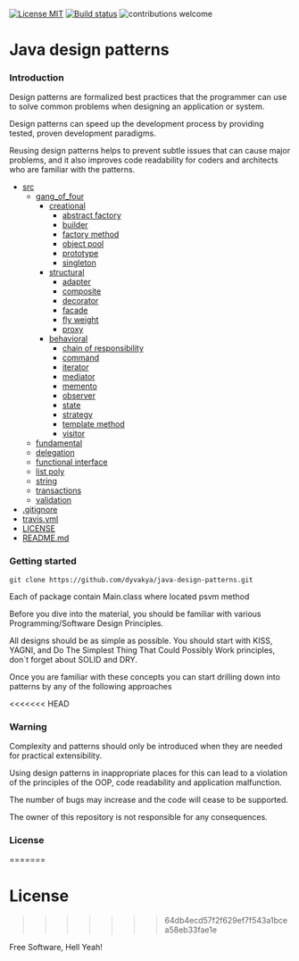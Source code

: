 
[![License MIT](https://img.shields.io/badge/license-MIT-blue.svg)](https://raw.githubusercontent.com/DyvakYA/java-design-patterns/master/LICENSE.md)
[![Build status](https://travis-ci.com/DyvakYA/java-design-patterns.svg?branch=master)](https://travis-ci.org/DyvakYA/java-design-patterns) 
![contributions welcome](https://img.shields.io/badge/contributions-welcome-brightgreen.svg?style=flat)
# Java design patterns
### Introduction

Design patterns are formalized best practices that the programmer can use to
solve common problems when designing an application or system. 

Design patterns can speed up the development process by providing tested, proven
development paradigms.

Reusing design patterns helps to prevent subtle issues that can cause major
problems, and it also improves code readability for coders and architects who
are familiar with the patterns.

 * [src](./src)
    * [gang_of_four](src/gang_of_four)
        * [creational](src/gang_of_four/_1_creational)
            * [abstract factory](src/gang_of_four/_1_creational/_2_abstract_factory)
            * [builder](src/gang_of_four/_1_creational/_5_builder)
            * [factory method](src/gang_of_four/_1_creational/_1_factory_method)
            * [object pool](src/objectPool)
            * [prototype](src/gang_of_four/_1_creational/_4_prototype)
            * [singleton](src/gang_of_four/_1_creational/_3_singleton)
        * [structural](src/gang_of_four/_2_structural)
            * [adapter](src/gang_of_four/_2_structural/_1_adapter)
            * [composite](src/gang_of_four/_2_structural/_1_adapter)
            * [decorator](src/gang_of_four/_2_structural/_4_decorator)
            * [facade](src/gang_of_four/_2_structural/_5_facade)
            * [fly weight](src/gang_of_four/_2_structural/_6_fly_weight)
            * [proxy](src/gang_of_four/_2_structural/_7_proxy)
        * [behavioral](src/gang_of_four/_3_behavioral)
            * [chain of responsibility](src/gang_of_four/_3_behavioral/_1_chain_of_responsibility)
            * [command](src/gang_of_four/_3_behavioral/_2_command)
            * [iterator](src/gang_of_four/_3_behavioral/_3_iterator)
            * [mediator](src/gang_of_four/_3_behavioral/_4_mediator)
            * [memento](src/gang_of_four/_3_behavioral/_5_memento)
            * [observer](src/gang_of_four/_3_behavioral/_6_observer)
            * [state](src/gang_of_four/_3_behavioral/_7_state)
            * [strategy](src/gang_of_four/_3_behavioral/_8_strategy)
            * [template method](src/gang_of_four/_3_behavioral/_9_template_method)
            * [visitor](src/gang_of_four/_3_behavioral/_10_visitor)
   * [fundamental](./src/fundamental)
   * [delegation](./src/fundamental/delegation)
   * [functional interface](./src/functionalInterface)
   * [list poly](./src/listPoly)
   * [string](./src/string)
   * [transactions](./src/transactions)
   * [validation](./src/validation)
 * [.gitignore](./.gitignore)
 * [travis.yml](./.travis.yml)
 * [LICENSE](./LICENSE)
 * [README.md](./README.md)
 
 ### Getting started
 
    git clone https://github.com/dyvakya/java-design-patterns.git
    
  Each of package contain Main.class where located psvm method
 
 Before you dive into the material, you should be familiar with various
 Programming/Software Design Principles.
 
 All designs should be as simple as possible. You should start with KISS, YAGNI, 
 and Do The Simplest Thing That Could Possibly Work principles, don`t forget about SOLID and DRY.
 
  Once you are familiar with these concepts you can start drilling down into
 patterns by any of the following approaches
 
<<<<<<< HEAD
 ### Warning
 
 Complexity and patterns should only be introduced when they are needed for practical
 extensibility.
 
 Using design patterns in inappropriate places for this can lead to a violation of the principles of the OOP,
 code readability and application malfunction.
  
 The number of bugs may increase and the code will cease to be supported.
  
 The owner of this repository is not responsible for any consequences.
 
 ### License
=======
 # License
>>>>>>> 64db4ecd57f2f629ef7f543a1bcea58eb33fae1e
 
 Free Software, Hell Yeah!
 



